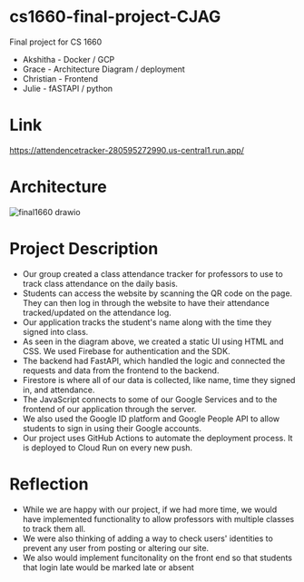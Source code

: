 # cs1660-final-project-CJAG
Final project for CS 1660

* Akshitha - Docker / GCP
* Grace - Architecture Diagram / deployment
* Christian - Frontend
* Julie - fASTAPI / python

# Link
https://attendencetracker-280595272990.us-central1.run.app/

# Architecture

![final1660 drawio](https://github.com/user-attachments/assets/c3c5d38e-37a3-4467-8ac5-cadc08879ce8)

# Project Description

* Our group created a class attendance tracker for professors to use to track class attendance on the daily basis.
* Students can access the website by scanning the QR code on the page. They can then log in through the website to have their attendance tracked/updated on the attendance log.
* Our application tracks the student's name along with the time they signed into class.
* As seen in the diagram above, we created a static UI using HTML and CSS. We used Firebase for authentication and the SDK.
* The backend had FastAPI, which handled the logic and connected the requests and data from the frontend to the backend.
* Firestore is where all of our data is collected, like name, time they signed in, and attendance.
* The JavaScript connects to some of our Google Services and to the frontend of our application through the server.
* We also used the Google ID platform and Google People API to allow students to sign in using their Google accounts.
* Our project uses GitHub Actions to automate the deployment process. It is deployed to Cloud Run on every new push.
  
# Reflection

* While we are happy with our project, if we had more time, we would have implemented functionality to allow professors with multiple classes to track them all.
* We were also thinking of adding a way to check users' identities to prevent any user from posting or altering our site.
* We also would implement funcitonality on the front end so that students that login late would be marked late or absent 
